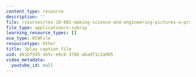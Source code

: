 ```yaml
---
content_type: resource
description: ''
file: /courses/res-10-001-making-science-and-engineering-pictures-a-practical-guide-to-presenting-your-work-spring-2016/a61bf3453e5ce6cb376babadf1c2a905_McyxfIYo4lM.srt
file_type: application/x-subrip
learning_resource_types: []
ocw_type: OCWFile
resourcetype: Other
title: 3play caption file
uid: a61bf345-3e5c-e6cb-376b-abadf1c2a905
video_metadata:
  youtube_id: null
---
```

